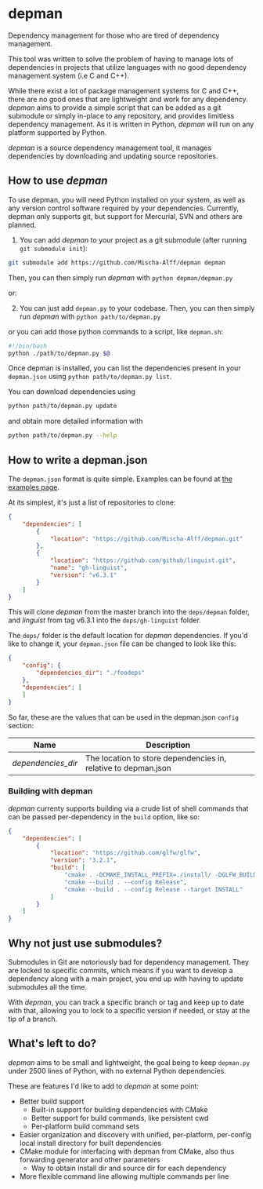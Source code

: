 # depman
Dependency management for those who are tired of dependency management.

This tool was written to solve the problem of having to manage lots of dependencies in projects that utilize languages with no good dependency management system (i.e C and C++).

While there exist a lot of package management systems for C and C++, there are no good ones that are lightweight and work for any dependency. *depman* aims to provide a simple script that can be added as a git submodule or simply in-place to any repository, and provides limitless dependency management. As it is written in Python, *depman* will run on any platform supported by Python.

*depman* is a source dependency management tool, it manages dependencies by downloading and updating source repositories.

## How to use *depman*

To use depman, you will need Python installed on your system, as well as any version control software required by your dependencies. Currently, depman only supports git, but support for Mercurial, SVN and others are planned.

1. You can add *depman* to your project as a git submodule (after running `git submodule init`):
```bash
git submodule add https://github.com/Mischa-Alff/depman depman
```
Then, you can then simply run *depman* with `python depman/depman.py`

or:

2. You can just add `depman.py` to your codebase.
Then, you can then simply run *depman* with `python path/to/depman.py`

or you can add those python commands to a script, like `depman.sh`:
```bash
#!/bin/bash
python ./path/to/depman.py $@
```

Once depman is installed, you can list the dependencies present in your `depman.json` using `python path/to/depman.py list`.

You can download dependencies using
```bash
python path/to/depman.py update
```

and obtain more detailed information with
```bash
python path/to/depman.py --help
```

## How to write a depman.json

The `depman.json` format is quite simple. Examples can be found at [the examples page](./examples/).

At its simplest, it's just a list of repositories to clone:
```json
{
	"dependencies": [
		{
			"location": "https://github.com/Mischa-Alff/depman.git"
		},
		{
			"location": "https://github.com/github/linguist.git",
			"name": "gh-linguist",
			"version": "v6.3.1"
		}
	]
}
```

This will clone *depman* from the master branch into the `deps/depman` folder, and *linguist* from tag v6.3.1 into the `deps/gh-linguist` folder.

The `deps/` folder is the default location for *depman* dependencies. If you'd like to change it, your `depman.json` file can be changed to look like this:
```json
{
	"config": {
		"dependencies_dir": "./foodeps"
	},
	"dependencies": [
	]
}
```

So far, these are the values that can be used in the depman.json `config` section:

| Name               | Description                                                    |
| ------------------ | -------------------------------------------------------------- |
| *dependencies_dir* | The location to store dependencies in, relative to depman.json |

### Building with depman

*depman* currenty supports building via a crude list of shell commands that can be passed per-dependency in the `build` option, like so:
```json
{
	"dependencies": [
		{
			"location": "https://github.com/glfw/glfw",
			"version": "3.2.1",
			"build": [
				"cmake . -DCMAKE_INSTALL_PREFIX=./install/ -DGLFW_BUILD_EXAMPLES=OFF -DGLFW_BUILD_TESTS=OFF -DGLFW_BUILD_DOCS=OFF",
				"cmake --build . --config Release",
				"cmake --build . --config Release --target INSTALL"
			]
		}
	]
}
```

## Why not just use submodules?

Submodules in Git are notoriously bad for dependency management. They are locked to specific commits, which means if you want to develop a dependency along with a main project, you end up with having to update submodules all the time.

With *depman*, you can track a specific branch or tag and keep up to date with that, allowing you to lock to a specific version if needed, or stay at the tip of a branch.


## What's left to do?

*depman* aims to be small and lightweight, the goal being to keep `depman.py` under 2500 lines of Python, with no external Python dependencies.

These are features I'd like to add to *depman* at some point:
- Better build support
	- Built-in support for building dependencies with CMake
	- Better support for build commands, like persistent cwd
	- Per-platform build command sets
- Easier organization and discovery with unified, per-platform, per-config local install directory for built dependencies
- CMake module for interfacing with depman from CMake, also thus forwarding generator and other parameters
	- Way to obtain install dir and source dir for each dependency
- More flexible command line allowing multiple commands per line
